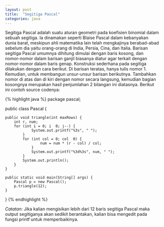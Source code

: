 ```yaml
---
layout: post
title:  "Segitiga Pascal"
categories: java
---
```

Segitiga Pascal adalah suatu aturan geometri pada koefisien binomial dalam sebuah segitiga. Ia dinamakan seperti Blaise Pascal dalam kebanyakan dunia barat, meskipun ahli matematika lain telah mengkajinya berabad-abad sebelum dia yaitu orang-orang di India, Persia, Cina, dan Italia. Barisan segitiga Pascal umumnya dihitung dimulai dengan baris kosong, dan nomor-nomor dalam barisan ganjil biasanya diatur agar terkait dengan nomor-nomor dalam baris genap. Konstruksi sederhana pada segitiga dilakukan dengan cara berikut. Di barisan teratas, hanya tulis nomor 1. Kemudian, untuk membangun unsur-unsur barisan berikutnya. Tambahkan nomor di atas dan di kiri dengan nomor secara langsung, kemudian bagian kosongnya merupakan hasil penjumlahan 2 bilangan ini diatasnya. Berikut ini contoh source codenya:

{% highlight java %}
package pascal;

public class Pascal {

    public void triangle(int maxRows) {
        int r, num;
        for (int i = 0; i  0; j--) {
                System.out.printf("%3s", " ");
            }
            for (int col = 0; col  0) {
                    num = num * (r - col) / col;
                }
                System.out.printf("%3d%3s", num, " ");
            }
            System.out.println();
        }
    }

    public static void main(String[] args) {
        Pascal p = new Pascal();
        p.triangle(12);
    }
}
{% endhighlight %}

*Catatan:* Jika kalian mengisikan lebih dari 12 baris segitiga Pascal maka output segitiganya akan sedikit berantakan, kalian bisa mengedit pada fungsi printf untuk memperbaikinya.
